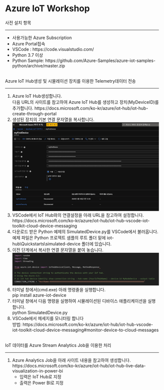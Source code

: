 # Azure IoT Workshop

사전 설치 항목<BR>
 <HR>
   <ul>
<li>사용가능한 Azure Subscription</li> 
     <li>Azure Portal접속 </li>
     <li>VSCode : https://code.visualstudio.com/ </li>
     <li>Python 3.7 이상 </li>
<li>Python Sample: https://github.com/Azure-Samples/azure-iot-samples-python/archive/master.zip </li>
   </ul>
  <br>
Azure IoT Hub생성 및 시물레이션 장치를 이용한 Telemetry데이터 전송
<hr>
<ol>
<li>Azure IoT Hub생성합니다.<BR>
 다음 URL의 사이트를 참고하여 Azure IoT Hub를 생성하고 장치(MyDeviceID)를 추가합니다. 
https://docs.microsoft.com/ko-kr/azure/iot-hub/iot-hub-create-through-portal 
 </li>
 <li>
생성된 장치의 기본 연결 문자열을 복사합니다. <br>
  <img src="https://github.com/keonlee/IoTWorkshop/blob/master/devconn.jpg">
 </li> 
 <li>
  VSCode에서 IoT Hub와의 연결설정을 아래 URL을 참고하여 설정합니다. <Br>
 https://docs.microsoft.com/ko-kr/azure/iot-hub/iot-hub-vscode-iot-toolkit-cloud-device-messaging
 </li>
 
 <li>
다운로드 받은 Python 예제의 SimulatedDevice.py를 VSCode에서 불러옵니다.<br>
예제 파일은 Python 프로젝트 샘플의 루트 폴더 밑에 iot-hub\Quickstarts\simulated-device 폴더에 있습니다. 
</li>
 <li>
  이전 단계에서 복사한 연결 문자열을 붙여 놓습니다. <br>
  <img src ="https://github.com/keonlee/IoTWorkshop/blob/master/contring.jpg" >
 </li>
<li>
 터미널 창에서(cmd.exe) 아래 명령줄을 실행합니다. <br> pip install azure-iot-device
 </li>
 <li>
  터미널 창에서 다음 명령을 실행하여 시뮬레이션된 디바이스 애플리케이션을 실행합니다.<br>
  python SimulatedDevice.py
  
 </li>
 <li>
 VSCode에서 메세지를 모니터링 합니다 <br>
 방법: https://docs.microsoft.com/ko-kr/azure/iot-hub/iot-hub-vscode-iot-toolkit-cloud-device-messaging#monitor-device-to-cloud-messages 
 </li>
</ol>
  <br>
IoT 데이터를 Azure Stream Analytics Job을 이용한 처리 
<hr>
<ol>
<li>Azure Analytics Job을 아래 사이트 내용을 참고하여 생성합니다.<BR>
https://docs.microsoft.com/ko-kr/azure/iot-hub/iot-hub-live-data-visualization-in-power-bi <br>
 <ul>
  <li> 입력은 IoT Hub로 지정</li>
   <li> 출력은 Power BI로 지정</li>

 </ul>
